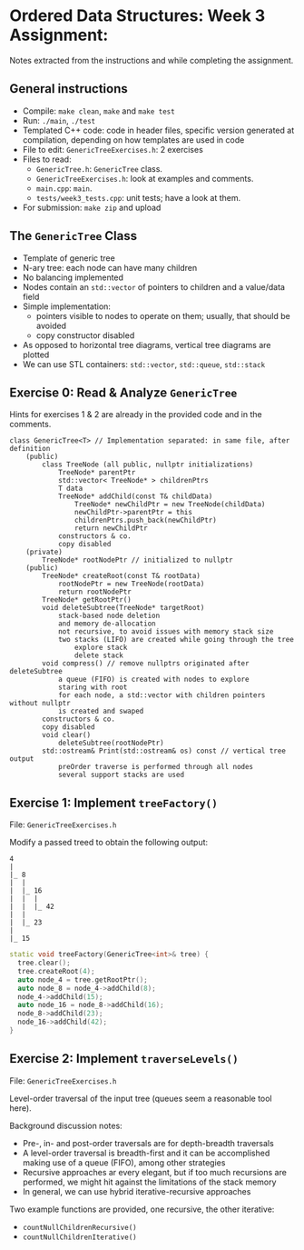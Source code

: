 # Ordered Data Structures: Week 3 Assignment: 

Notes extracted from the instructions and while completing the assignment.

## General instructions

- Compile: `make clean`, `make` and `make test`
- Run: `./main`, `./test`
- Templated C++ code: code in header files, specific version generated at compilation, depending on how templates are used in code
- File to edit: `GenericTreeExercises.h`: 2 exercises
- Files to read:
    - `GenericTree.h`: `GenericTree` class.
    - `GenericTreeExercises.h`: look at examples and comments.
    - `main.cpp`: `main`.
    - `tests/week3_tests.cpp`: unit tests; have a look at them.
- For submission: `make zip` and upload

## The `GenericTree` Class

- Template of generic tree
- N-ary tree: each node can have many children
- No balancing implemented
- Nodes contain an `std::vector` of pointers to children and a value/data field
- Simple implementation:
  - pointers visible to nodes to operate on them; usually, that should be avoided
  - copy constructor disabled
- As opposed to horizontal tree diagrams, vertical tree diagrams are plotted
- We can use STL containers: `std::vector`, `std::queue`, `std::stack`

## Exercise 0: Read & Analyze `GenericTree` 

Hints for exercises 1 & 2 are already in the provided code and in the comments.

```
class GenericTree<T> // Implementation separated: in same file, after definition
    (public)
        class TreeNode (all public, nullptr initializations)
            TreeNode* parentPtr
            std::vector< TreeNode* > childrenPtrs
            T data
            TreeNode* addChild(const T& childData)
                TreeNode* newChildPtr = new TreeNode(childData)
                newChildPtr->parentPtr = this
                childrenPtrs.push_back(newChildPtr)
                return newChildPtr
            constructors & co.
            copy disabled
    (private)
        TreeNode* rootNodePtr // initialized to nullptr
    (public)
        TreeNode* createRoot(const T& rootData)
            rootNodePtr = new TreeNode(rootData)
            return rootNodePtr
        TreeNode* getRootPtr()
        void deleteSubtree(TreeNode* targetRoot)
            stack-based node deletion
            and memory de-allocation
            not recursive, to avoid issues with memory stack size
            two stacks (LIFO) are created while going through the tree
                explore stack
                delete stack
        void compress() // remove nullptrs originated after deleteSubtree
            a queue (FIFO) is created with nodes to explore
            staring with root
            for each node, a std::vector with children pointers without nullptr
            is created and swaped
        constructors & co.
        copy disabled
        void clear()
            deleteSubtree(rootNodePtr)
        std::ostream& Print(std::ostream& os) const // vertical tree output
            preOrder traverse is performed through all nodes
            several support stacks are used

```

## Exercise 1: Implement `treeFactory()`

File: `GenericTreeExercises.h`

Modify a passed treed to obtain the following output:

```
4
|
|_ 8
|  |
|  |_ 16
|  |  |
|  |  |_ 42
|  |
|  |_ 23
|
|_ 15
```

```c++
static void treeFactory(GenericTree<int>& tree) {
  tree.clear();
  tree.createRoot(4);
  auto node_4 = tree.getRootPtr();
  auto node_8 = node_4->addChild(8);
  node_4->addChild(15);
  auto node_16 = node_8->addChild(16);
  node_8->addChild(23);
  node_16->addChild(42);
}
```


## Exercise 2: Implement `traverseLevels()` 

File: `GenericTreeExercises.h`

Level-order traversal of the input tree (queues seem a reasonable tool here).

Background discussion notes:
- Pre-, in- and post-order traversals are for depth-breadth traversals
- A level-order traversal is breadth-first and it can be accomplished making use of a queue (FIFO), among other strategies
- Recursive approaches ar every elegant, but if too much recursions are performed, we might hit against the limitations of the stack memory
- In general, we can use hybrid iterative-recursive approaches

Two example functions are provided, one recursive, the other iterative:
- `countNullChildrenRecursive()`
- `countNullChildrenIterative()`

